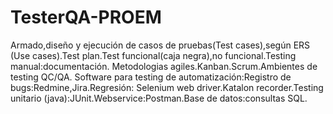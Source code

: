 # TesterQA-PROEM
Armado,diseño y ejecución de casos de pruebas(Test cases),según ERS (Use cases).Test plan.Test funcional(caja negra),no funcional.Testing manual:documentación. Metodologias agiles.Kanban.Scrum.Ambientes de testing QC/QA. Software para  testing de automatización:Registro de bugs:Redmine,Jira.Regresión: Selenium web driver.Katalon recorder.Testing unitario (java):JUnit.Webservice:Postman.Base de datos:consultas SQL.
